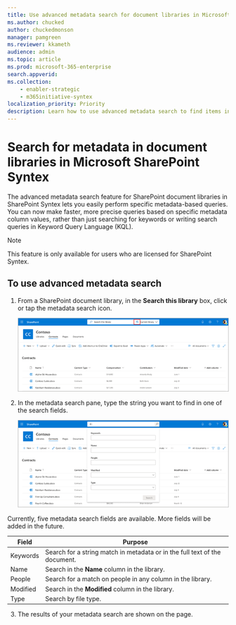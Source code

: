 ```yaml
---
title: Use advanced metadata search for document libraries in Microsoft SharePoint Syntex
ms.author: chucked
author: chuckedmonson
manager: pamgreen
ms.reviewer: kkameth
audience: admin
ms.topic: article
ms.prod: microsoft-365-enterprise
search.appverid: 
ms.collection: 
    - enabler-strategic
    - m365initiative-syntex
localization_priority: Priority
description: Learn how to use advanced metadata search to find items in SharePoint document libraries using SharePoint Syntex.
---
```


# Search for metadata in document libraries in Microsoft SharePoint Syntex

The advanced metadata search feature for SharePoint document libraries in SharePoint Syntex lets you easily perform specific metadata-based queries. You can now make faster,  more precise queries based on specific metadata column values, rather than just searching for keywords or writing search queries in Keyword Query Language (KQL). 

> [!NOTE]
> This feature is only available for users who are licensed for SharePoint Syntex. 

## To use advanced metadata search

1. From a SharePoint document library, in the **Search this library** box, click or tap the metadata search icon.

    ![Screenshot of a document library page showing the search box with the metadata search icon highlighted.](../media/content-understanding/metadata-search-box.png)

2. In the metadata search pane, type the string you want to find in one of the search fields.

    ![Screenshot of a document library page showing the metadata search pane.](../media/content-understanding/metadata-search-pane.png)

Currently, five metadata search fields are available. More fields will be added in the future.

|Field  |Purpose  |
|---------|---------|
|Keywords |Search for a string match in metadata or in the full text of the document. |
|Name     |Search in the **Name** column in the library.          |
|People   |Search for a match on people in any column in the library.   |
|Modified |Search in the **Modified** column in the library.         |
|Type     |Search by file type.        |

3. The results of your metadata search are shown on the page. 